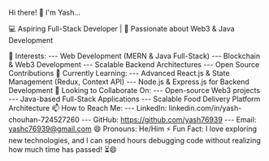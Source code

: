 Hi there! 👋 I'm Yash...

💻 Aspiring Full-Stack Developer | 🚀 Passionate about Web3 & Java Development

👀 Interests:
        --- Web Development (MERN & Java Full-Stack)
        --- Blockchain & Web3 Development
        --- Scalable Backend Architectures
        --- Open Source Contributions
🌱 Currently Learning:
        --- Advanced React.js & State Management (Redux, Context API)
        --- Node.js & Express.js for Backend Development
💞️ Looking to Collaborate On:
        --- Open-source Web3 projects
        --- Java-based Full-Stack Applications
        --- Scalable Food Delivery Platform Architecture
📫 How to Reach Me:
        --- LinkedIn: linkedin.com/in/yash-chouhan-724527260
        --- GitHub: https://github.com/yash76939
        --- Email: yashc76939@gmail.com
😄 Pronouns: He/Him
⚡ Fun Fact:
I love exploring new technologies, and I can spend hours debugging code without realizing how much time has passed! ⏳😄

